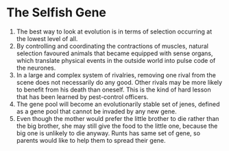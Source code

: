 # The Selfish Gene

1. The best way to look at evolution is in terms of selection occurring at the lowest level of all. 
2. By controlling and coordinating the contractions of muscles, natural selection favoured animals that became equipped with sense organs, which translate physical events in the outside world into pulse code of the neurones.
3. In a large and complex system of rivalries, removing one rival from the scene does not necessarily do any good. Other rivals may be more likely to benefit from his death than oneself. This is the kind of hard lesson that has been learned by pest-control officers.
4. The gene pool will become an evolutionarily stable set of jenes, defined as a gene pool that cannot be invaded by any new gene. 
5. Even though the mother would prefer the little brother to die rather than the big brother, she may still give the food to the little one, because the big one is unlikely to die anyway. Runts has same set of gene, so parents would like to help them to spread their gene. 
